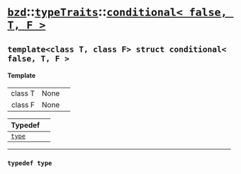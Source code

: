 # [`bzd`](../../../index.md)::[`typeTraits`](../../index.md)::[`conditional< false, T, F >`](../index.md)

## `template<class T, class F> struct conditional< false, T, F >`

#### Template
||||
|---:|:---|:---|
|class T|None||
|class F|None||

|Typedef||
|:---|:---|
|[`type`](./index.md)||
------
### `typedef type`


